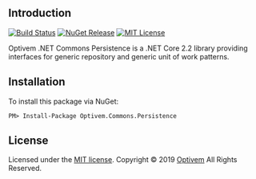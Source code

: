 ## Introduction

[![Build Status](https://img.shields.io/appveyor/ci/optivem/csharp-commons-persistence.svg)](https://ci.appveyor.com/project/optivem/csharp-commons-persistence)
[![NuGet Release](https://img.shields.io/nuget/v/Optivem.Commons.Persistence.svg)](https://www.nuget.org/packages/Optivem.Commons.Persistence)
[![MIT License](http://img.shields.io/badge/license-MIT-brightgreen.svg)](http://opensource.org/licenses/MIT)

Optivem .NET Commons Persistence is a .NET Core 2.2 library providing interfaces for generic repository and generic unit of work patterns.

## Installation

To install this package via NuGet:

```
PM> Install-Package Optivem.Commons.Persistence
```

## License

Licensed under the [MIT license](http://opensource.org/licenses/mit-license.php). Copyright © 2019 [Optivem](https://www.optivem.com/) All Rights Reserved. 